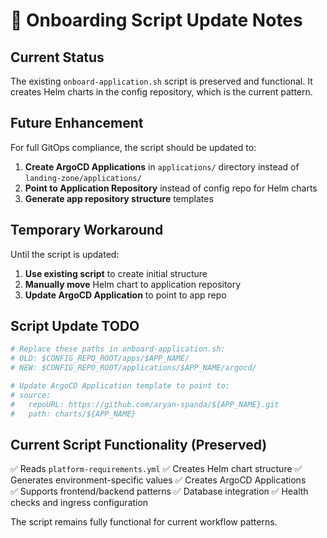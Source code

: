 # 📝 Onboarding Script Update Notes

## Current Status
The existing `onboard-application.sh` script is preserved and functional. It creates Helm charts in the config repository, which is the current pattern.

## Future Enhancement
For full GitOps compliance, the script should be updated to:

1. **Create ArgoCD Applications** in `applications/` directory instead of `landing-zone/applications/`
2. **Point to Application Repository** instead of config repo for Helm charts
3. **Generate app repository structure** templates

## Temporary Workaround
Until the script is updated:

1. **Use existing script** to create initial structure
2. **Manually move** Helm chart to application repository  
3. **Update ArgoCD Application** to point to app repo

## Script Update TODO
```bash
# Replace these paths in onboard-application.sh:
# OLD: $CONFIG_REPO_ROOT/apps/$APP_NAME/
# NEW: $CONFIG_REPO_ROOT/applications/$APP_NAME/argocd/

# Update ArgoCD Application template to point to:
# source:
#   repoURL: https://github.com/aryan-spanda/${APP_NAME}.git
#   path: charts/${APP_NAME}
```

## Current Script Functionality (Preserved)
✅ Reads `platform-requirements.yml`
✅ Creates Helm chart structure
✅ Generates environment-specific values
✅ Creates ArgoCD Applications  
✅ Supports frontend/backend patterns
✅ Database integration
✅ Health checks and ingress configuration

The script remains fully functional for current workflow patterns.
